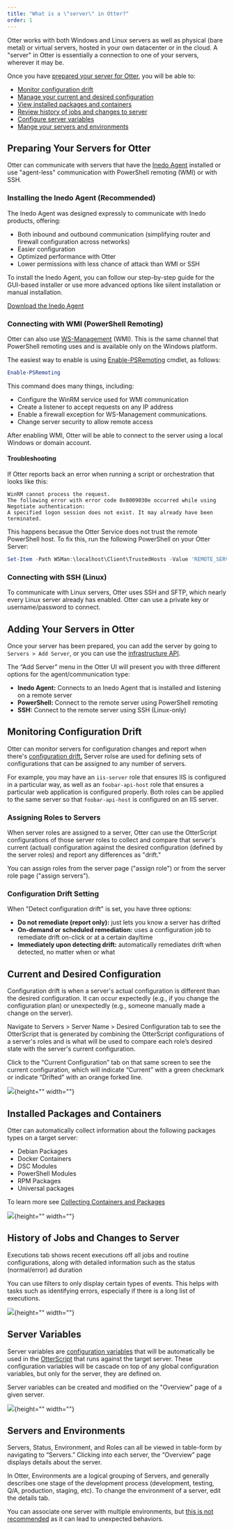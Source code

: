 ```yaml
---
title: "What is a \"server\" in Otter?"
order: 1
---
```


Otter works with both Windows and Linux servers as well as physical (bare metal) or virtual servers, hosted in your own datacenter or in the cloud. A "server" in Otter is essentially a connection to one of your servers, wherever it may be.

Once you have [prepared your server for Otter](#preparing-your-servers-for-otter), you will be able to:
* [Monitor configuration drift](#monitoring-configuration-drift)
* [Manage your current and desired configuration](#current-and-desired-configuration)
* [View installed packages and containers](#installed-packages-and-containers)
* [Review history of jobs and changes to server](#history-of-jobs-and-changes-to-server)
* [Configure server variables](#server-variables)
* [Mange your servers and environments](#servers-and-environments)

## Preparing Your Servers for Otter 
Otter can communicate with servers that have the [Inedo Agent](/docs/inedo-agent/inedoagent-overview) installed or use "agent-less" communication with PowerShell remoting (WMI) or with SSH. 

### Installing the Inedo Agent (Recommended) 
The Inedo Agent was designed expressly to communicate with Inedo products, offering: 
* Both inbound and outbound communication (simplifying router and firewall configuration across networks) 
* Easier configuration 
* Optimized performance with Otter 
* Lower permissions with less chance of attack than WMI or SSH 

To install the Inedo Agent, you can follow our step-by-step guide for the GUI-based installer or use more advanced options like silent installation or manual installation.  

[Download the Inedo Agent](/docs/inedo-agent/inedoagent-installation-installation-guide/inedoagent-installation-manual)

 
### Connecting with WMI (PowerShell Remoting) 
Otter can also use [WS-Management](https://docs.microsoft.com/en-us/windows/win32/winrm/ws-management-protocol) (WMI).  This is the same channel that PowerShell remoting uses and is available only on the Windows platform. 

The easiest way to enable is using [Enable-PSRemoting](https://technet.microsoft.com/en-us/library/hh849694.aspx) cmdlet, as follows: 

```PowerShell
Enable-PSRemoting
```

This command does many things, including: 
* Configure the WinRM service used for WMI communication 
* Create a listener to accept requests on any IP address 
* Enable a firewall exception for WS-Management communications. 
* Change server security to allow remote access 

After enabling WMI, Otter will be able to connect to the server using a local Windows or domain account. 

#### Troubleshooting
If Otter reports back an error when running a script or orchestration that looks like this:
```
WinRM cannot process the request.
The following error with error code 0x8009030e occurred while using Negotiate authentication:
A specified logon session does not exist. It may already have been terminated.
```

This happens becasue the Otter Service does not trust the remote PowerShell host.  To fix this, run the following PowerShell on your Otter Server:
```PowerShell
Set-Item -Path WSMan:\localhost\Client\TrustedHosts -Value 'REMOTE_SERVER_NAME'
```

### Connecting with SSH (Linux) 
To communicate with Linux servers, Otter uses SSH and SFTP, which nearly every Linux server already has enabled. Otter can use a private key or username/password to connect.

## Adding Your Servers in Otter 
Once your server has been prepared, you can add the server by going to `Servers > Add Server`, or you can use the [infrastructure API](/docs/otter/reference/api). 

The “Add Server” menu in the Otter UI will present you with three different options for the agent/communication type: 
* **Inedo Agent:** Connects to an Inedo Agent that is installed and listening on a remote server 
* **PowerShell:** Connect to the remote server using PowerShell remoting 
* **SSH:** Connect to the remote server using SSH (Linux-only) 

## Monitoring Configuration Drift 
Otter can monitor servers for configuration changes and report when there's [configuration drift.](/docs/otter/drift-remediation-configuration-as-code/otter-creating-drift-remediation-jobs)  Server rolse are used for defining sets of configurations that can be assigned to any number of servers.

For example, you may have an `iis-server` role that ensures IIS is configured in a particular way, as well as an `foobar-api-host` role that ensures a particular web application is configured properly. Both roles can be applied to the same server so that `foobar-api-host` is configured on an IIS server.

### Assigning Roles to Servers 
When server roles are assigned to a server, Otter can use the OtterScript configurations of those server roles to collect and compare that server's current (actual) configuration against the desired configuration (defined by the server roles) and report any differences as "drift." 

You can assign roles from the server page ("assign role") or from the server role page ("assign servers"). 

### Configuration Drift Setting 
When "Detect configuration drift" is set, you have three options: 
* **Do not remediate (report only):** just lets you know a server has drifted 
* **On-demand or scheduled remediation:** uses a configuration job to remediate drift on-click or at a certain day/time 
* **Immediately upon detecting drift:** automatically remediates drift when detected, no matter when or what 

## Current and Desired Configuration  
Configuration drift is when a server's actual configuration is different than the desired configuration. It can occur expectedly (e.g., if you change the configuration plan) or unexpectedly (e.g., someone manually made a change on the server). 

Navigate to Servers > Server Name > Desired Configuration tab to see the OtterScript that is generated by combining the OtterScript configurations of a server's roles and is what will be used to compare each role’s desired state with the server's current configuration. 

Click to the “Current Configuration” tab on that same screen to see the current configuration, which will indicate “Current” with a green checkmark or indicate “Drifted” with an orange forked line. 

![](/resources/docs/Current-and-Desired-Configuration.png){height="" width=""}

## Installed Packages and Containers 
Otter can automatically collect information about the following packages types on a target server:
* Debian Packages
* Docker Containers
* DSC Modules
* PowerShell Modules
* RPM Packages
* Universal packages

To learn more see [Collecting Containers and Packages ](/docs/otter/collecting-verifying-configuration/otter-collecting-containers-and-packages) 

![](/resources/docs/Installed-Packages-and-Containers.png){height="" width=""}

## History of Jobs and Changes to Server
Executions tab shows recent executions off all jobs and routine configurations, along with detailed information such as the status (normal/error) ad duration

You can use filters to only display certain types of events. This helps with tasks such as identifying errors, especially if there is a long list of executions.

![](/resources/docs/History-of-Jobs-and-Changes-to-Server.png){height="" width=""}

## Server Variables 
Server variables are [configuration variables](/docs/otter/scripting-in-otter/otter-configuration-variables) that will be automatically be used in the [OtterScript](/docs/otter/scripting-in-otter/otter-otterscript-and-operations) that runs against the target server. These configuration variables will be cascade on top of any global configuration variables, but only for the server, they are defined on.

Server variables can be created and modified on the "Overview" page of a given server.

![](/resources/docs/Server-variables-alt.png){height="" width=""}

## Servers and Environments  
Servers, Status, Environment, and Roles can all be viewed in table-form by navigating to “Servers.”  Clicking into each server, the “Overview” page displays details about the server. 

In Otter, Environments are a logical grouping of Servers, and generally describes one stage of the development process (development, testing, Q/A, production, staging, etc). To change the environment of a server, edit the details tab.  

You can associate one server with multiple environments, but [this is not recommended](/docs/otter/connecting-to-your-servers-with-otter/otter-modeling-infrastructure-environments#multiple-environments-per-server) as it can lead to unexpected behaviors.
